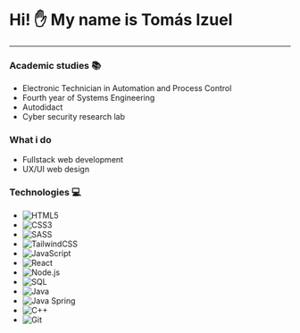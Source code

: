 # Hi! :hand: My name is **Tomás Izuel**
___
### Academic studies :books:
* Electronic Technician in Automation and Process Control
* Fourth year of Systems Engineering
* Autodidact
* Cyber ​​security research lab

### What i do
* Fullstack web development
* UX/UI web design

### Technologies :computer:
* ![HTML5](https://img.shields.io/badge/-HTML5-222222?style=flat&logo=html5)
* ![CSS3](https://img.shields.io/badge/-CSS3-222222?style=flat&logo=css3)
* ![SASS](https://img.shields.io/badge/-SASS-222222?style=flat&logo=SASS)
* ![TailwindCSS](https://img.shields.io/badge/-TailwindCSS-222222?style=flat&logo=TailwindCSS)
* ![JavaScript](https://img.shields.io/badge/-JavaScript-222222?style=flat&logo=javascript)
* ![React](https://img.shields.io/badge/-React-222222?style=flat&logo=React&logoColor=61DAFB)
* ![Node.js](https://img.shields.io/badge/-Node.js-222222?style=flat&logo=node.js&logoColor=339933)
* ![SQL](https://img.shields.io/badge/-SQL-222222?style=flat&logo=postgresql)
* ![Java](https://img.shields.io/badge/-Java-222222?style=flat&logo=java) 
* ![Java Spring](https://img.shields.io/badge/-Spring-222222?style=flat&logo=spring&logoColor=6DB33F)
* ![C++](https://img.shields.io/badge/-C++-222222?style=flat&logo=c%2B%2B)
* ![Git](https://img.shields.io/badge/-Git-222222?style=flat&logo=git&logoColor=F05032)
